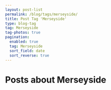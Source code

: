 ```yaml
---
layout: post-list
permalink: /blog/tags/merseyside/
title: Post Tag 'Merseyside'
type: blog-tag
tag: Merseyside
tag-photos: true
pagination: 
  enabled: true
  tag: Merseyside
  sort_field: date
  sort_reverse: true  
---
```

# Posts about Merseyside
